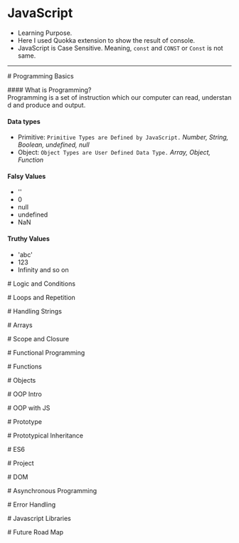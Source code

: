 # JavaScript
- Learning Purpose.
- Here I used Quokka extension to show the result of console.
- JavaScript is Case Sensitive. Meaning, `const` and `CONST` or `Const` is not same.

---

<!-- folder -->
# Programming Basics

#### What is Programming?
Programming is a set of instruction which our computer can read, understand and produce and output.

#### Data types
- Primitive: `Primitive Types are Defined by JavaScript.` *Number, String, Boolean, undefined, null*
- Object: `Object Types are User Defined Data Type.` *Array, Object, Function*

#### Falsy Values
- ''
- 0
- null
- undefined
- NaN

#### Truthy Values
- 'abc'
- 123
- Infinity
and so on

<!-- folder -->
# Logic and Conditions

<!-- folder -->
# Loops and Repetition

<!-- folder -->
# Handling Strings

<!-- folder -->
# Arrays

<!-- folder -->
# Scope and Closure

<!-- folder -->
# Functional Programming

<!-- folder -->
# Functions

<!-- folder -->
# Objects

<!-- folder -->
# OOP Intro

<!-- folder -->
# OOP with JS

<!-- folder -->
# Prototype

<!-- folder -->
# Prototypical Inheritance

<!-- folder -->
# ES6

<!-- folder -->
# Project

<!-- folder -->
# DOM

<!-- folder -->
# Asynchronous Programming

<!-- folder -->
# Error Handling

<!-- folder -->
# Javascript Libraries

<!-- folder -->
# Future Road Map

